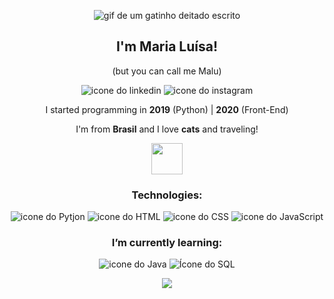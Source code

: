 <p align="center">
  <img src="https://cdn.glitch.com/5e6819bf-0707-4f13-ba4b-a25a27b3688e%2Ftenor.gif?v=1604073253860" alt="gif de um gatinho deitado escrito "oh, hi there">
</p>

<h2 align="center">I'm Maria Luísa!</h2>
<p align="center">(but you can call me Malu)</p>

<p align="center">
  <img src="https://cdn.glitch.com/5e6819bf-0707-4f13-ba4b-a25a27b3688e%2Ficons8-linkedin-30.png?v=1604074689026" alt="icone do linkedin">
  <img src="https://cdn.glitch.com/5e6819bf-0707-4f13-ba4b-a25a27b3688e%2Ficons8-instagram-30.png?v=1604074693781" alt="icone do instagram">
</p>

<p align="center">I started programming in <strong>2019</strong> (Python) | <strong>2020</strong> (Front-End)</p>
<p align="center">I'm from <strong>Brasil</strong> and I love <strong>cats</strong> and traveling!</p>

<p align="center">
  <img src="https://cdn.glitch.com/b2f6e4e2-e263-463f-a21a-1a4f4787b181%2Fheart.gif?v=1604252675680" width="50" height="50">
</p>

<h3 align="center">Technologies:</h3>
<p align="center"><img src="https://cdn.glitch.com/5e6819bf-0707-4f13-ba4b-a25a27b3688e%2Ficons8-python-30.png?v=1604166438894" alt="icone do Pytjon">
 <img src="https://cdn.glitch.com/5e6819bf-0707-4f13-ba4b-a25a27b3688e%2Ficons8-html-5-30.png?v=1604166468128" alt="icone do HTML">
 <img src="https://cdn.glitch.com/5e6819bf-0707-4f13-ba4b-a25a27b3688e%2Ficons8-css3-30.png?v=1604166461461" alt="icone do CSS">
 <img src="https://cdn.glitch.com/5e6819bf-0707-4f13-ba4b-a25a27b3688e%2Ficons8-javascript-30.png?v=1604166455369" alt="icone do JavaScript">
</p>

<h3 align="center">I’m currently learning:</h3>
<p align="center">
 <img src="https://cdn.glitch.com/5e6819bf-0707-4f13-ba4b-a25a27b3688e%2Ficons8-logo-java-coffee-cup-30.png?v=1604166450751" alt="icone do Java">
 <img src="https://cdn.glitch.com/5e6819bf-0707-4f13-ba4b-a25a27b3688e%2Fimages%20(2).png?v=1604166443501" alt="Ícone do SQL">
</p>

<p align="center">
 <img src="https://github-readme-stats.vercel.app/api?username=maluhcosta&show_icons=true&theme=radical">
</p>
